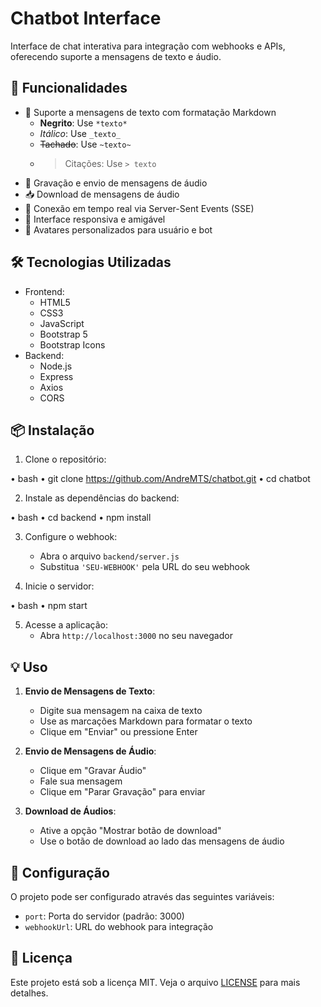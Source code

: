 # Chatbot Interface

Interface de chat interativa para integração com webhooks e APIs, oferecendo suporte a mensagens de texto e áudio.

## 🚀 Funcionalidades

- 💬 Suporte a mensagens de texto com formatação Markdown
  - **Negrito**: Use `*texto*`
  - *Itálico*: Use `_texto_`
  - ~~Tachado~~: Use `~texto~`
  - > Citações: Use `> texto`
- 🎤 Gravação e envio de mensagens de áudio
- 📥 Download de mensagens de áudio
- 🔄 Conexão em tempo real via Server-Sent Events (SSE)
- 🎨 Interface responsiva e amigável
- 👤 Avatares personalizados para usuário e bot

## 🛠️ Tecnologias Utilizadas

- Frontend:
  - HTML5
  - CSS3
  - JavaScript
  - Bootstrap 5
  - Bootstrap Icons
- Backend:
  - Node.js
  - Express
  - Axios
  - CORS

## 📦 Instalação

1. Clone o repositório:

• bash
• git clone https://github.com/AndreMTS/chatbot.git
• cd chatbot

2. Instale as dependências do backend:

• bash
• cd backend
• npm install

3. Configure o webhook:
   - Abra o arquivo `backend/server.js`
   - Substitua `'SEU-WEBHOOK'` pela URL do seu webhook

4. Inicie o servidor:

• bash
• npm start

5. Acesse a aplicação:
   - Abra `http://localhost:3000` no seu navegador

## 💡 Uso

1. **Envio de Mensagens de Texto**:
   - Digite sua mensagem na caixa de texto
   - Use as marcações Markdown para formatar o texto
   - Clique em "Enviar" ou pressione Enter

2. **Envio de Mensagens de Áudio**:
   - Clique em "Gravar Áudio"
   - Fale sua mensagem
   - Clique em "Parar Gravação" para enviar

3. **Download de Áudios**:
   - Ative a opção "Mostrar botão de download"
   - Use o botão de download ao lado das mensagens de áudio

## 🔧 Configuração

O projeto pode ser configurado através das seguintes variáveis:
- `port`: Porta do servidor (padrão: 3000)
- `webhookUrl`: URL do webhook para integração

## 📄 Licença

Este projeto está sob a licença MIT. Veja o arquivo [LICENSE](LICENSE) para mais detalhes.
